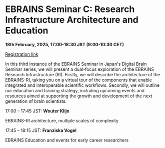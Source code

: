 # EBRAINS Seminar C: Research Infrastructure Architecture and Education

**18th February, 2025, 17:00-18:30 JST (9:00-10:30 CET)**

[Registration link](https://us06web.zoom.us/meeting/register/tZ0qdeyrpzotE9c5jm0wQlY0Zu2nm3eKlbyi)

In this third instance of the EBRAINS Seminar in Japan's Digital Brain Seminar series, we will present a dual-focus exploration of the EBRAINS Research Infrastructure (RI). Firstly, we will describe the architecture of the EBRAINS-RI, taking you on a virtual tour of the components that enable integrated and interoperable scientific workflows. Secondly, we will outline our education and training strategy, including upcoming events and resources aimed at supporting the growth and development of the next generation of brain scientists.

17:00 – 17:45 JST: **Wouter Klijn**

EBRAINS-RI architecture, multiple scales of complexity

17:45 – 18:15 JST: **Franziska Vogel**

EBRAINS Education and events for early career researchers 
